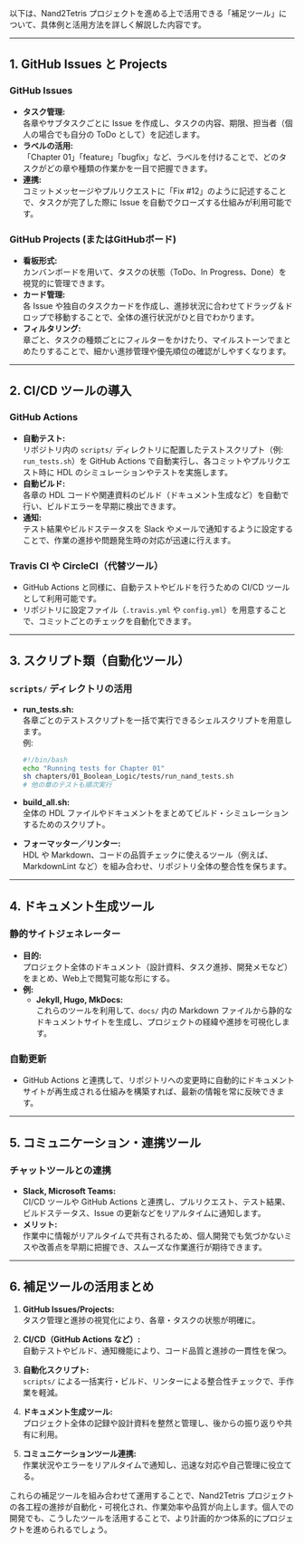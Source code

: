 以下は、Nand2Tetris プロジェクトを進める上で活用できる「補足ツール」について、具体例と活用方法を詳しく解説した内容です。

---

## 1. GitHub Issues と Projects

### GitHub Issues

- **タスク管理:**  
    各章やサブタスクごとに Issue を作成し、タスクの内容、期限、担当者（個人の場合でも自分の ToDo として）を記述します。
- **ラベルの活用:**  
    「Chapter 01」「feature」「bugfix」など、ラベルを付けることで、どのタスクがどの章や種類の作業かを一目で把握できます。
- **連携:**  
    コミットメッセージやプルリクエストに「Fix #12」のように記述することで、タスクが完了した際に Issue を自動でクローズする仕組みが利用可能です。

### GitHub Projects (またはGitHubボード)

- **看板形式:**  
    カンバンボードを用いて、タスクの状態（ToDo、In Progress、Done）を視覚的に管理できます。
- **カード管理:**  
    各 Issue や独自のタスクカードを作成し、進捗状況に合わせてドラッグ＆ドロップで移動することで、全体の進行状況がひと目でわかります。
- **フィルタリング:**  
    章ごと、タスクの種類ごとにフィルターをかけたり、マイルストーンでまとめたりすることで、細かい進捗管理や優先順位の確認がしやすくなります。

---

## 2. CI/CD ツールの導入

### GitHub Actions

- **自動テスト:**  
    リポジトリ内の `scripts/` ディレクトリに配置したテストスクリプト（例: `run_tests.sh`）を GitHub Actions で自動実行し、各コミットやプルリクエスト時に HDL のシミュレーションやテストを実施します。
- **自動ビルド:**  
    各章の HDL コードや関連資料のビルド（ドキュメント生成など）を自動で行い、ビルドエラーを早期に検出できます。
- **通知:**  
    テスト結果やビルドステータスを Slack やメールで通知するように設定することで、作業の進捗や問題発生時の対応が迅速に行えます。

### Travis CI や CircleCI（代替ツール）

- GitHub Actions と同様に、自動テストやビルドを行うための CI/CD ツールとして利用可能です。
- リポジトリに設定ファイル（`.travis.yml` や `config.yml`）を用意することで、コミットごとのチェックを自動化できます。

---

## 3. スクリプト類（自動化ツール）

### `scripts/` ディレクトリの活用

- **run_tests.sh:**  
    各章ごとのテストスクリプトを一括で実行できるシェルスクリプトを用意します。  
    例:
    
    ```bash
    #!/bin/bash
    echo "Running tests for Chapter 01"
    sh chapters/01_Boolean_Logic/tests/run_nand_tests.sh
    # 他の章のテストも順次実行
    ```
    
- **build_all.sh:**  
    全体の HDL ファイルやドキュメントをまとめてビルド・シミュレーションするためのスクリプト。
- **フォーマッター／リンター:**  
    HDL や Markdown、コードの品質チェックに使えるツール（例えば、MarkdownLint など）を組み合わせ、リポジトリ全体の整合性を保ちます。

---

## 4. ドキュメント生成ツール

### 静的サイトジェネレーター

- **目的:**  
    プロジェクト全体のドキュメント（設計資料、タスク進捗、開発メモなど）をまとめ、Web上で閲覧可能な形にする。
- **例:**
    - **Jekyll, Hugo, MkDocs:**  
        これらのツールを利用して、`docs/` 内の Markdown ファイルから静的なドキュメントサイトを生成し、プロジェクトの経緯や進捗を可視化します。

### 自動更新

- GitHub Actions と連携して、リポジトリへの変更時に自動的にドキュメントサイトが再生成される仕組みを構築すれば、最新の情報を常に反映できます。

---

## 5. コミュニケーション・連携ツール

### チャットツールとの連携

- **Slack, Microsoft Teams:**  
    CI/CD ツールや GitHub Actions と連携し、プルリクエスト、テスト結果、ビルドステータス、Issue の更新などをリアルタイムに通知します。
- **メリット:**  
    作業中に情報がリアルタイムで共有されるため、個人開発でも気づかないミスや改善点を早期に把握でき、スムーズな作業進行が期待できます。

---

## 6. 補足ツールの活用まとめ

1. **GitHub Issues/Projects:**  
    タスク管理と進捗の視覚化により、各章・タスクの状態が明確に。
    
2. **CI/CD（GitHub Actions など）:**  
    自動テストやビルド、通知機能により、コード品質と進捗の一貫性を保つ。
    
3. **自動化スクリプト:**  
    `scripts/` による一括実行・ビルド、リンターによる整合性チェックで、手作業を軽減。
    
4. **ドキュメント生成ツール:**  
    プロジェクト全体の記録や設計資料を整然と管理し、後からの振り返りや共有に利用。
    
5. **コミュニケーションツール連携:**  
    作業状況やエラーをリアルタイムで通知し、迅速な対応や自己管理に役立てる。
    

これらの補足ツールを組み合わせて運用することで、Nand2Tetris プロジェクトの各工程の進捗が自動化・可視化され、作業効率や品質が向上します。個人での開発でも、こうしたツールを活用することで、より計画的かつ体系的にプロジェクトを進められるでしょう。	